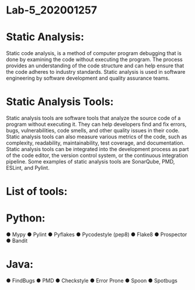 # Lab-5_202001257

# Static Analysis:

Static code analysis, is a method of computer program debugging that is done by examining the code without executing the program. The process provides an understanding of the code structure and can help ensure that the code adheres to industry standards. Static analysis is used in software engineering by software development and quality assurance teams.

# Static Analysis Tools:

Static analysis tools are software tools that analyze the source code of a program without executing it. They can help developers find and fix errors, bugs, vulnerabilities, code smells, and other quality issues in their code. Static analysis tools can also measure various metrics of the code, such as complexity, readability, maintainability, test coverage, and documentation. Static analysis tools can be integrated into the development process as part of the code editor, the version control system, or the continuous integration pipeline. Some examples of static analysis tools are SonarQube, PMD, ESLint, and Pylint.

# List of tools:

# Python:
  ● Mypy
  ● Pylint
  ● Pyflakes
  ● Pycodestyle (pep8)
  ● Flake8
  ● Prospector
  ● Bandit
# Java:
  ● FindBugs
  ● PMD
  ● Checkstyle
  ● Error Prone
  ● Spoon
  ● Spotbugs
